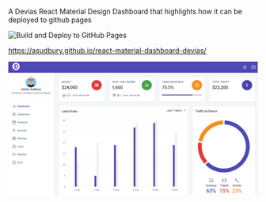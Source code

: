 A Devias React Material Design Dashboard that highlights how it can be deployed to github pages

![Build and Deploy to GitHub Pages](https://github.com/asudbury/react-material-dashboard-devias/workflows/Build%20and%20Deploy%20to%20GitHub%20Pages/badge.svg)

https://asudbury.github.io/react-material-dashboard-devias/

![Alt text](/src/assets/img/screen-shot.png?raw=true)
